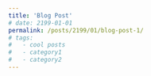```yaml
---
title: 'Blog Post'
# date: 2199-01-01
permalink: /posts/2199/01/blog-post-1/
# tags:
#   - cool posts
#   - category1
#   - category2
---
```


<!-- This post will show up by default. To disable scheduling of future posts, edit `config.yml` and set `future: false`.  -->
